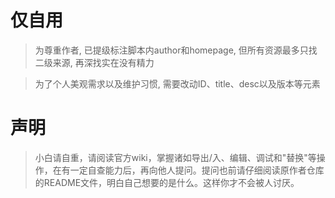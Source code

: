 ﻿# 仅自用

> 为尊重作者, 已提级标注脚本内author和homepage, 但所有资源最多只找二级来源, 再深找实在没有精力

> 为了个人美观需求以及维护习惯, 需要改动ID、title、desc以及版本等元素

# 声明

> 小白请自重，请阅读官方wiki，掌握诸如导出/入、编辑、调试和"替换"等操作，在有一定自查能力后，再向他人提问。提问也前请仔细阅读原作者仓库的README文件，明白自己想要的是什么。这样你才不会被人讨厌。

